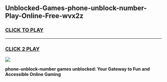 
## Unblocked-Games-phone-unblock-number-Play-Online-Free-wvx2z
<h3>
<a href="https://premium76.site?title=phone-unblock-number&ref=26A">CLICK TO PLAY</a></h3>
<hr>

<h3>
<a href="https://premium76.site?title=phone-unblock-number&ref=26A">CLICK 2 PLAY</a>
  
</h3>

<a href="https://premium76.site?title=phone-unblock-number&ref=26A"><img src="https://clearcache.store/games.png"></a>


**phone-unblock-number games unblocked: Your Gateway to Fun and Accessible Online Gaming**
